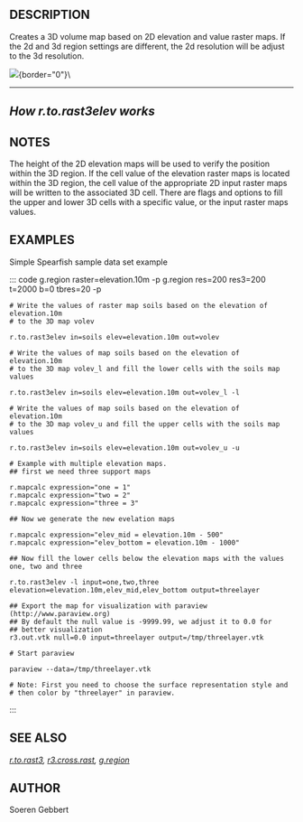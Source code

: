## DESCRIPTION

Creates a 3D volume map based on 2D elevation and value raster maps. If
the 2d and 3d region settings are different, the 2d resolution will be
adjust to the 3d resolution.

![](r.to.rast3elev.png){border="0"}\

  ----------------------------
  *How r.to.rast3elev works*
  ----------------------------

## NOTES

The height of the 2D elevation maps will be used to verify the position
within the 3D region. If the cell value of the elevation raster maps is
located within the 3D region, the cell value of the appropriate 2D input
raster maps will be written to the associated 3D cell. There are flags
and options to fill the upper and lower 3D cells with a specific value,
or the input raster maps values.

## EXAMPLES

Simple Spearfish sample data set example

::: code
    g.region raster=elevation.10m -p
    g.region res=200 res3=200 t=2000 b=0 tbres=20 -p

    # Write the values of raster map soils based on the elevation of elevation.10m
    # to the 3D map volev

    r.to.rast3elev in=soils elev=elevation.10m out=volev

    # Write the values of map soils based on the elevation of elevation.10m
    # to the 3D map volev_l and fill the lower cells with the soils map values

    r.to.rast3elev in=soils elev=elevation.10m out=volev_l -l

    # Write the values of map soils based on the elevation of elevation.10m
    # to the 3D map volev_u and fill the upper cells with the soils map values

    r.to.rast3elev in=soils elev=elevation.10m out=volev_u -u

    # Example with multiple elevation maps.
    ## first we need three support maps

    r.mapcalc expression="one = 1"
    r.mapcalc expression="two = 2"
    r.mapcalc expression="three = 3"

    ## Now we generate the new evelation maps

    r.mapcalc expression="elev_mid = elevation.10m - 500"
    r.mapcalc expression="elev_bottom = elevation.10m - 1000"

    ## Now fill the lower cells below the elevation maps with the values one, two and three

    r.to.rast3elev -l input=one,two,three elevation=elevation.10m,elev_mid,elev_bottom output=threelayer

    ## Export the map for visualization with paraview (http://www.paraview.org)
    ## By default the null value is -9999.99, we adjust it to 0.0 for
    ## better visualization
    r3.out.vtk null=0.0 input=threelayer output=/tmp/threelayer.vtk

    # Start paraview

    paraview --data=/tmp/threelayer.vtk

    # Note: First you need to choose the surface representation style and
    # then color by "threelayer" in paraview.
:::

## SEE ALSO

*[r.to.rast3](r.to.rast3.html), [r3.cross.rast](r3.cross.rast.html),
[g.region](g.region.html)*

## AUTHOR

Soeren Gebbert
